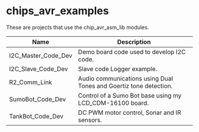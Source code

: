 chips_avr_examples
==================

These are projects that use the chip_avr_asm_lib modules.  

|        Name         | Description                                                |
|---------------------|------------------------------------------------------------|
|I2C_Master_Code_Dev | Demo board code used to develop I2C code.|
|I2C_Slave_Code_Dev | Slave code Logger example.|
|R2_Comm_Link | Audio communications using Dual Tones and Goertiz tone detection.|
|SumoBot_Code_Dev | Control of a Sumo Bot base using my LCD_CDM-16100 board.|
|TankBot_Code_Dev | DC PWM motor control, Sonar and IR sensors.|
